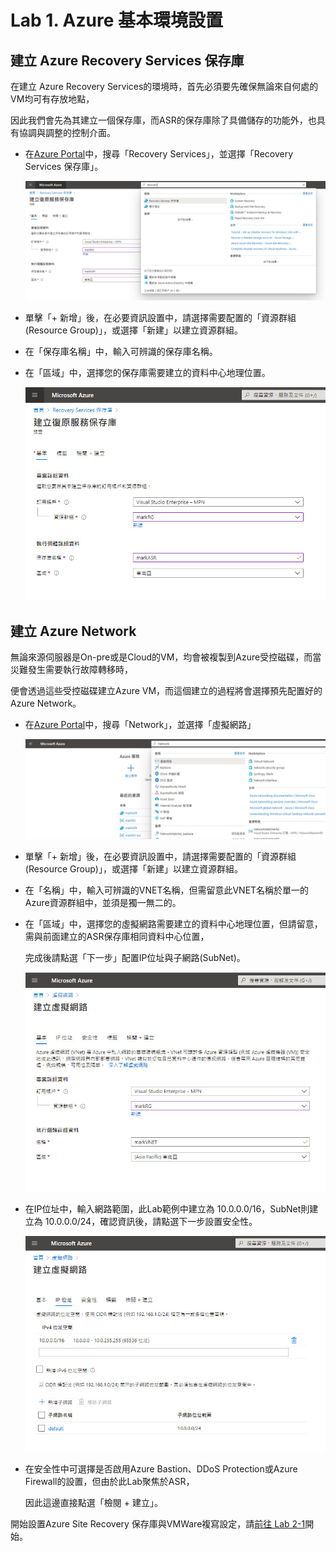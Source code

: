 # Lab 1. Azure 基本環境設置

## 建立 Azure Recovery Services 保存庫

在建立 Azure Recovery Services的環境時，首先必須要先確保無論來自何處的VM均可有存放地點，

因此我們會先為其建立一個保存庫，而ASR的保存庫除了具備儲存的功能外，也具有協調與調整的控制介面。

- 在[Azure Portal](https://portal.azure.com)中，搜尋「Recovery Services」，並選擇「Recovery Services 保存庫」。<br>

  ![GITHUB](https://github.com/MarkChang-Core/ASR-VMWare/blob/main/Image/lab1.jpg)<br>

- 單擊「+ 新增」後，在必要資訊設置中，請選擇需要配置的「資源群組(Resource Group)」，或選擇「新建」以建立資源群組。<br>

- 在「保存庫名稱」中，輸入可辨識的保存庫名稱。<br>

- 在「區域」中，選擇您的保存庫需要建立的資料中心地理位置。<br>

  ![GITHUB](https://github.com/MarkChang-Core/ASR-VMWare/blob/main/Image/lab2.jpg)<br>

## 建立 Azure Network

無論來源伺服器是On-pre或是Cloud的VM，均會被複製到Azure受控磁碟，而當災難發生需要執行故障轉移時，<br>

便會透過這些受控磁碟建立Azure VM，而這個建立的過程將會選擇預先配置好的Azure Network。<br>

- 在[Azure Portal](https://portal.azure.com)中，搜尋「Network」，並選擇「虛擬網路」<br>

  ![GITHUB](https://github.com/MarkChang-Core/ASR-VMWare/blob/main/Image/lab3.jpg)<br>

- 單擊「+ 新增」後，在必要資訊設置中，請選擇需要配置的「資源群組(Resource Group)」，或選擇「新建」以建立資源群組。<br>

- 在「名稱」中，輸入可辨識的VNET名稱，但需留意此VNET名稱於單一的Azure資源群組中，並須是獨一無二的。<br>
     
- 在「區域」中，選擇您的虛擬網路需要建立的資料中心地理位置，但請留意，需與前面建立的ASR保存庫相同資料中心位置，<br>

  完成後請點選「下一步」配置IP位址與子網路(SubNet)。<br>
   
  ![GITHUB](https://github.com/MarkChang-Core/ASR-VMWare/blob/main/Image/lab4.jpg)
     
- 在IP位址中，輸入網路範圍，此Lab範例中建立為 10.0.0.0/16，SubNet則建立為 10.0.0.0/24，確認資訊後，請點選下一步設置安全性。<br>

  ![GITHUB](https://github.com/MarkChang-Core/ASR-VMWare/blob/main/Image/lab5.jpg)

- 在安全性中可選擇是否啟用Azure Bastion、DDoS Protection或Azure Firewall的設置，但由於此Lab聚焦於ASR，<br>
  
  因此這邊直接點選「檢閱 + 建立」。<br>

開始設置Azure Site Recovery 保存庫與VMWare複寫設定，請[前往 Lab 2-1](https://github.com/MarkChang-Core/ASR-VMWare/blob/main/Lab2-1.md)開始。<br>
